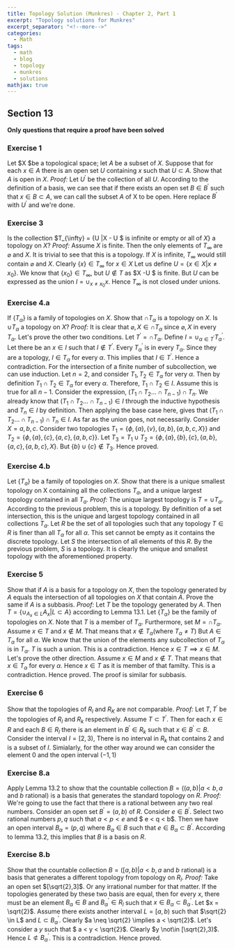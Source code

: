 ```yaml
---
title: Topology Solution (Munkres) - Chapter 2, Part 1
excerpt: "Topology solutions for Munkres"
excerpt_separator: "<!--more-->"
categories:
  - Math
tags:
  - math
  - blog
  - topology
  - munkres
  - solutions
mathjax: true
---
```


## Section 13
**Only questions that require a proof  have been solved**
### Exercise 1
Let $X $be a topological space; let $A$ be a subset of $X$. Suppose that for each $x \in A$
there is an open set $U$ containing $x$ such that $U \subset A$. Show that $A$ is open in $X$.
*Proof:*
Let $U^{'}$ be the collection of all $U$. According to the definition of a basis, we can see that if there exists an open set $B \in B^{'}$ such that $x \in B \subset A$, we can call the subset $A$ of X to be open. Here replace $B^{'}$ with $U^{'}$ and we're done.
### Exercise 3
Is the collection $T_{\infty} = \{U |X - U $ is infinite or empty or all of $X\}$ a topology on $X$?
*Proof:*
Assume $X$ is finite. Then the only elements of $T_{\infty}$ are $\varnothing$ and $X$. It is trivial to see that this is a topology. If $X$ is infinite, $T_{\infty}$ would still contain $\varnothing$ and $X$. Clearly $\{x\} \in T_{\infty}$ for $x \in X$ Let us define $U = \{x \in X | x \neq x_{0}\}$. We know that $\{x_{0}\} \in T_{\infty}$, but $U \not\in T$ as $X -U $ is finite. But $U$ can be expressed as the union $I = \cup_{x \neq x_{0}} x$. Hence $T_{\infty}$ is not closed under unions.
### Exercise 4.a
If $\{T_{\alpha}\}$ is a family of topologies on $X$. Show that $\cap T_{\alpha}$ is a topology on $X$. Is $\cup T_{\alpha}$ a topology on $X$?
*Proof:* 
It is clear that $\varnothing,X \in \cap T_{\alpha}$ since $\varnothing, X$ in every $T_{\alpha}$. Let's prove the other two conditions. Let $T^{'} = \cap T_{\alpha}$. Define $I = \cup_{\alpha \in T^{'}} T^{'}_{\alpha}$. Let there be an $x \in I$ such that $I \not\in T^{'}$. Every $T^{'}_{\alpha}$ is in every $T_{\alpha}$. Since they are a topology, $I \in T_{\alpha}$ for every $\alpha$. This implies that $I \in T^{'}$. Hence a contradiction. 
For the intersection of a finite number of subcollection, we can use induction. Let $n=2$, and consider $T_{1},T_{2} \in T_{\alpha}$ for very $\alpha$. Then by definition $T_{1} \cap T_{2} \in T_{\alpha}$ for every $\alpha$. Therefore, $T_{1} \cap T_{2} \in I$. Assume this is true for all $n - 1$. Consider the expression, $(T_{1} \cap T_{2} ... \cap T_{n-1}) \cap T_{n}$. We already know that  $(T_{1} \cap T_{2} ... \cap T_{n-1}) \in I$ through the inductive hypothesis and $T_{n} \in I$ by definition. Then applying the base case here, gives that  $(T_{1} \cap T_{2} ... \cap T_{n-1}) \cap T_{n} \in I$.
As far as the union goes, not necessarily. Consider $X = {a,b,c}$. Consider two topologies $T_{1} = \{\phi,\{a\},\{v\},\{a,b\},\{a,b,c,X\}\}$ and $T_{2} = \{\phi,\{a\},\{c\},\{a,c\},\{a,b,c\}\}$. Let $T_{3} = T_{1} \cup T_{2} =  \{\phi,\{a\},\{b\},\{c\},\{a,b\},\{a,c\},\{a,b,c\},X\}$. But $\{b\} \cup \{c\} \not\in T_{3}$. Hence proved.
### Exercise 4.b
Let $\{T_{a}\}$ be a family of topologies on $X$. Show that there is a unique smallest topology on X containing all the collections $T_{a}$, and a unique largest topology contained in all  $T_{a}$.
*Proof:*
The unique largest topology is $T = \cup T_{\alpha}$. According to the previous problem, this is a topology. By definition of a set intersection, this is the unique and largest topology contained in all collections $T_{a}$.
Let $R$ be the set of all topologies such that any topology $T \in R$ is finer than all $T_{\alpha}$ for all $\alpha$. This set cannot be empty as it contains the discrete topology. Let $S$ the intersection of all elements of this $R$. By the previous problem, $S$ is a topology. It is clearly the unique and smallest topology with the aforementioned property.
### Exercise 5
Show that if $A$ is a basis for a topology on $X$, then the topology generated by $A$ equals the intersection of all topologies on $X$ that contain $A$. Prove the same if $A$ is a subbasis.
*Proof:*
Let $T$ be the topology generated by $A$. Then $T = \{\cup_{A_{x} \in L} A_{x} | L \subset A\}$ according to Lemma 13.1. Let $\{T_{\alpha}\}$ be the family of topologies on $X$. Note that $T$ is a member of $T_{\alpha}$. Furthermore, set $M = \cap T_{\alpha}$. Assume $x \in T$ and $x \not\in M$. That means that $x \not\in T_{\alpha} (\text{where } T_{\alpha} \neq T)$ But $A \in T_{\alpha}$ for all $\alpha$. We know that the union of the elements any subcollection of $T_{\alpha}$ is in $T_{\alpha}$. $T$ is such a union. This is a contradiction. Hence $x \in T \implies x \in M$. 
Let's prove the other direction. Assume $x \in M$ and $x \not\in T$. That means that $x \in T_{\alpha}$ for every $\alpha$. Hence $x \in T$ as it is member of that familty. This is a contradiction. Hence proved.
The proof is similar for subbasis.
### Exercise 6
Show that the topologies of $R_{l}$ and $R_{K}$ are not comparable.
*Proof:*
Let $T, T^{'}$ be the topologies of $R_{l}$ and $R_{k}$ respectively. Assume $T \subset T^{'}$. Then for each $x \in R$ and each $B \in R_{l}$ there is an element in $B^{'} \in R_{k}$ such that $x \in B^{'} \subset B$. Consider the interval $I = [2,3)$, There is no interval in $R_{k}$ that contains $2$ and is a subset of $I$.
Simialarly, for the other way around we can consider the element $0$ and the open interval $(-1,1)$
### Exercise 8.a
Apply Lemma 13.2 to show that the countable collection $B = ((a, b) | a < b, a$ and $b$ rational$)$ is a basis that generates the standard topology on $R$.
*Proof:*
We're going to use the fact that there is a rational between any two real numbers. Consider an open set $B^{'} = (a,b)$ of $R$. Consider $e \in B^{'}$. Select two rational numbers $p,q$ such that $a < p < e$ and $ e < q < b$. Then we have an open interval $B_{\alpha} = (p,q)$ where $B_{\alpha} \in B$ such that $e \in B_{\alpha} \subset B^{'}$. According to lemma 13.2, this implies that $B$ is a basis on $R$.
### Exercise 8.b
Show that the countable collection $B = ([a, b) | a < b, a$ and $b$ rational$)$ is a basis that generates a different topology from  topology on $R_{l}$.
*Proof:*
Take an open set $[\sqrt{2},3]$. Or any irrational number for that matter. If the topologies generated by these two basis are equal, then for every $x$, there must be an element $B_{\alpha} \in B$ and $B^{'}_{\alpha} \in R_{l}$ such that $x \in B_{\alpha} \subset B^{'}_{\alpha}$. Let $x = \sqrt{2}$. Assume there exists another interval  $L = [a,b)$ such that $\sqrt{2} \in L$ and $L \subset B^{'}_{\alpha}$. Clearly $a \neq \sqrt{2} \implies a < \sqrt{2}$. Let's consider a $y$ such that $ a < y < \sqrt{2}$. Clearly $y \not\in [\sqrt{2},3)$. Hence $L \not\subset B^{'}_{\alpha}$. This is a contradiction. Hence proved. 
